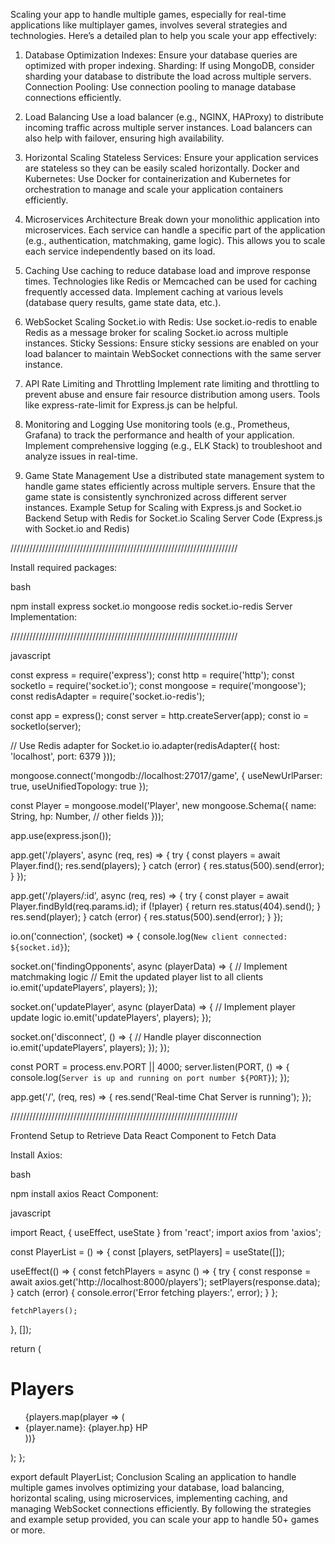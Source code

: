 Scaling your app to handle multiple games, especially for real-time applications like multiplayer games, involves several strategies and technologies. Here’s a detailed plan to help you scale your app effectively:

1. Database Optimization
Indexes: Ensure your database queries are optimized with proper indexing.
Sharding: If using MongoDB, consider sharding your database to distribute the load across multiple servers.
Connection Pooling: Use connection pooling to manage database connections efficiently.

2. Load Balancing
Use a load balancer (e.g., NGINX, HAProxy) to distribute incoming traffic across multiple server instances.
Load balancers can also help with failover, ensuring high availability.

3. Horizontal Scaling
Stateless Services: Ensure your application services are stateless so they can be easily scaled horizontally.
Docker and Kubernetes: Use Docker for containerization and Kubernetes for orchestration to manage and scale your application containers efficiently.

4. Microservices Architecture
Break down your monolithic application into microservices. Each service can handle a specific part of the application (e.g., authentication, matchmaking, game logic).
This allows you to scale each service independently based on its load.

5. Caching
Use caching to reduce database load and improve response times. Technologies like Redis or Memcached can be used for caching frequently accessed data.
Implement caching at various levels (database query results, game state data, etc.).

6. WebSocket Scaling
Socket.io with Redis: Use socket.io-redis to enable Redis as a message broker for scaling Socket.io across multiple instances.
Sticky Sessions: Ensure sticky sessions are enabled on your load balancer to maintain WebSocket connections with the same server instance.

7. API Rate Limiting and Throttling
Implement rate limiting and throttling to prevent abuse and ensure fair resource distribution among users.
Tools like express-rate-limit for Express.js can be helpful.

8. Monitoring and Logging
Use monitoring tools (e.g., Prometheus, Grafana) to track the performance and health of your application.
Implement comprehensive logging (e.g., ELK Stack) to troubleshoot and analyze issues in real-time.

9. Game State Management
Use a distributed state management system to handle game states efficiently across multiple servers.
Ensure that the game state is consistently synchronized across different server instances.
Example Setup for Scaling with Express.js and Socket.io
Backend Setup with Redis for Socket.io Scaling
Server Code (Express.js with Socket.io and Redis)

////////////////////////////////////////////////////////////////////////

Install required packages:

bash

npm install express socket.io mongoose redis socket.io-redis
Server Implementation:

////////////////////////////////////////////////////////////////////////

javascript

const express = require('express');
const http = require('http');
const socketIo = require('socket.io');
const mongoose = require('mongoose');
const redisAdapter = require('socket.io-redis');

const app = express();
const server = http.createServer(app);
const io = socketIo(server);

// Use Redis adapter for Socket.io
io.adapter(redisAdapter({ host: 'localhost', port: 6379 }));

mongoose.connect('mongodb://localhost:27017/game', {
  useNewUrlParser: true,
  useUnifiedTopology: true
});

const Player = mongoose.model('Player', new mongoose.Schema({
  name: String,
  hp: Number,
  // other fields
}));

app.use(express.json());

app.get('/players', async (req, res) => {
  try {
    const players = await Player.find();
    res.send(players);
  } catch (error) {
    res.status(500).send(error);
  }
});

app.get('/players/:id', async (req, res) => {
  try {
    const player = await Player.findById(req.params.id);
    if (!player) {
      return res.status(404).send();
    }
    res.send(player);
  } catch (error) {
    res.status(500).send(error);
  }
});

io.on('connection', (socket) => {
  console.log(`New client connected: ${socket.id}`);

  socket.on('findingOpponents', async (playerData) => {
    // Implement matchmaking logic
    // Emit the updated player list to all clients
    io.emit('updatePlayers', players);
  });

  socket.on('updatePlayer', async (playerData) => {
    // Implement player update logic
    io.emit('updatePlayers', players);
  });

  socket.on('disconnect', () => {
    // Handle player disconnection
    io.emit('updatePlayers', players);
  });
});

const PORT = process.env.PORT || 4000;
server.listen(PORT, () => {
  console.log(`Server is up and running on port number ${PORT}`);
});

app.get('/', (req, res) => {
  res.send('Real-time Chat Server is running');
});


////////////////////////////////////////////////////////////////////////

Frontend Setup to Retrieve Data
React Component to Fetch Data

Install Axios:

bash

npm install axios
React Component:

javascript

import React, { useEffect, useState } from 'react';
import axios from 'axios';

const PlayerList = () => {
  const [players, setPlayers] = useState([]);

  useEffect(() => {
    const fetchPlayers = async () => {
      try {
        const response = await axios.get('http://localhost:8000/players');
        setPlayers(response.data);
      } catch (error) {
        console.error('Error fetching players:', error);
      }
    };

    fetchPlayers();
  }, []);

  return (
    <div>
      <h1>Players</h1>
      <ul>
        {players.map(player => (
          <li key={player._id}>{player.name}: {player.hp} HP</li>
        ))}
      </ul>
    </div>
  );
};

export default PlayerList;
Conclusion
Scaling an application to handle multiple games involves optimizing your database, load balancing, horizontal scaling, using microservices, implementing caching, and managing WebSocket connections efficiently. By following the strategies and example setup provided, you can scale your app to handle 50+ games or more.

